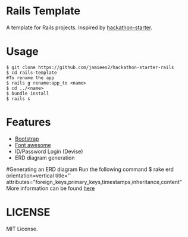 Rails Template
=======================

A template for Rails projects. Inspired by [hackathon-starter](https://github.com/sahat/hackathon-starter).

# Usage

    $ git clone https://github.com/jamiees2/hackathon-starter-rails
    $ cd rails-template
    #To rename the app
    $ rails g rename:app_to <name>
    $ cd ../<name>
    $ bundle install
    $ rails s



# Features

- [Bootstrap](getbootstrap.com)
- [Font awesome](fortawesome.github.io/Font-Awesome/)
- ID/Password Login (Devise)
- ERD diagram generation

#Generating an ERD diagram
Run the following command
    $ rake erd orientation=vertical title='<diagram name>' attributes="foreign_keys,primary_keys,timestamps,inheritance,content"
More information can be found [here](http://rails-erd.rubyforge.org/customise.html#available-options)

# LICENSE

MIT License.
